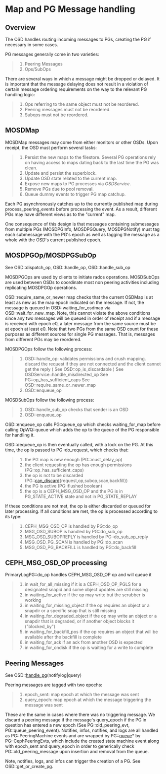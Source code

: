 # Map and PG Message handling

## Overview

The OSD handles routing incoming messages to PGs, creating the PG if
necessary in some cases.

PG messages generally come in two varieties:

> 1.  Peering Messages
> 2.  Ops/SubOps

There are several ways in which a message might be dropped or delayed.
It is important that the message delaying does not result in a violation
of certain message ordering requirements on the way to the relevant PG
handling logic:

> 1.  Ops referring to the same object must not be reordered.
> 2.  Peering messages must not be reordered.
> 3.  Subops must not be reordered.

## MOSDMap

MOSDMap messages may come from either monitors or other OSDs. Upon
receipt, the OSD must perform several tasks:

> 1.  Persist the new maps to the filestore. Several PG operations rely
>     on having access to maps dating back to the last time the PG was
>     clean.
> 2.  Update and persist the superblock.
> 3.  Update OSD state related to the current map.
> 4.  Expose new maps to PG processes via *OSDService*.
> 5.  Remove PGs due to pool removal.
> 6.  Queue dummy events to trigger PG map catchup.

Each PG asynchronously catches up to the currently published map during
process_peering_events before processing the event. As a result,
different PGs may have different views as to the \"current\" map.

One consequence of this design is that messages containing submessages
from multiple PGs (MOSDPGInfo, MOSDPGQuery, MOSDPGNotify) must tag each
submessage with the PG\'s epoch as well as tagging the message as a
whole with the OSD\'s current published epoch.

## MOSDPGOp/MOSDPGSubOp

See OSD::dispatch_op, OSD::handle_op, OSD::handle_sub_op

MOSDPGOps are used by clients to initiate rados operations. MOSDSubOps
are used between OSDs to coordinate most non peering activities
including replicating MOSDPGOp operations.

OSD::require_same_or_newer map checks that the current OSDMap is at
least as new as the map epoch indicated on the message. If not, the
message is queued in OSD::waiting_for_osdmap via OSD::wait_for_new_map.
Note, this cannot violate the above conditions since any two messages
will be queued in order of receipt and if a message is received with
epoch e0, a later message from the same source must be at epoch at least
e0. Note that two PGs from the same OSD count for these purposes as
different sources for single PG messages. That is, messages from
different PGs may be reordered.

MOSDPGOps follow the following process:

> 1.  OSD::handle_op: validates permissions and crush mapping. discard
>     the request if they are not connected and the client cannot get
>     the reply ( See OSD::op_is_discardable ) See
>     OSDService::handle_misdirected_op See PG::op_has_sufficient_caps
>     See OSD::require_same_or_newer_map
> 2.  OSD::enqueue_op

MOSDSubOps follow the following process:

> 1.  OSD::handle_sub_op checks that sender is an OSD
> 2.  OSD::enqueue_op

OSD::enqueue_op calls PG::queue_op which checks waiting_for_map before
calling OpWQ::queue which adds the op to the queue of the PG responsible
for handling it.

OSD::dequeue_op is then eventually called, with a lock on the PG. At
this time, the op is passed to PG::do_request, which checks that:

> 1.  the PG map is new enough (PG::must_delay_op)
> 2.  the client requesting the op has enough permissions
>     (PG::op_has_sufficient_caps)
> 3.  the op is not to be discarded
>     (PG::[can_discard](){request,op,subop,scan,backfill})
> 4.  the PG is active (PG::flushed boolean)
> 5.  the op is a CEPH_MSG_OSD_OP and the PG is in PG_STATE_ACTIVE state
>     and not in PG_STATE_REPLAY

If these conditions are not met, the op is either discarded or queued
for later processing. If all conditions are met, the op is processed
according to its type:

> 1.  CEPH_MSG_OSD_OP is handled by PG::do_op
> 2.  MSG_OSD_SUBOP is handled by PG::do_sub_op
> 3.  MSG_OSD_SUBOPREPLY is handled by PG::do_sub_op_reply
> 4.  MSG_OSD_PG_SCAN is handled by PG::do_scan
> 5.  MSG_OSD_PG_BACKFILL is handled by PG::do_backfill

## CEPH_MSG_OSD_OP processing

PrimaryLogPG::do_op handles CEPH_MSG_OSD_OP op and will queue it

> 1.  in wait_for_all_missing if it is a CEPH_OSD_OP_PGLS for a
>     designated snapid and some object updates are still missing
> 2.  in waiting_for_active if the op may write but the scrubber is
>     working
> 3.  in waiting_for_missing_object if the op requires an object or a
>     snapdir or a specific snap that is still missing
> 4.  in waiting_for_degraded_object if the op may write an object or a
>     snapdir that is degraded, or if another object blocks it
>     (\"blocked_by\")
> 5.  in waiting_for_backfill_pos if the op requires an object that will
>     be available after the backfill is complete
> 6.  in waiting_for_ack if an ack from another OSD is expected
> 7.  in waiting_for_ondisk if the op is waiting for a write to complete

## Peering Messages

See OSD::[handle_pg]()(notifylog\|query)

Peering messages are tagged with two epochs:

> 1.  epoch_sent: map epoch at which the message was sent
> 2.  query_epoch: map epoch at which the message triggering the message
>     was sent

These are the same in cases where there was no triggering message. We
discard a peering message if the message\'s query_epoch if the PG in
question has entered a new epoch (See PG::old_peering_evt,
PG::queue_peering_event). Notifies, infos, notifies, and logs are all
handled as PG::PeeringMachine events and are wrapped by PG::[queue]()\*
by PG::CephPeeringEvts, which include the created state machine event
along with epoch_sent and query_epoch in order to generically check
PG::old_peering_message upon insertion and removal from the queue.

Note, notifies, logs, and infos can trigger the creation of a PG. See
OSD::get_or_create_pg.
